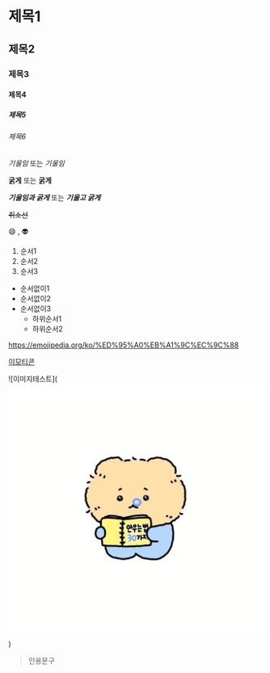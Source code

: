 # 제목1
## 제목2
### 제목3
#### 제목4
##### 제목5
###### 제목6

*기울임* 또는 _기울임_

**굵게** 또는 __굵게__

***기울임과 굵게*** 또는 ___기울고 굵게___

~~취소선~~

:smile: , :alien:

1. 순서1
2. 순서2
3. 순서3

+ 순서없이1
+ 순서없이2
+ 순서없이3
    + 하위순서1
    + 하위순서2

<https://emojipedia.org/ko/%ED%95%A0%EB%A1%9C%EC%9C%88>

[이모티콘](https://emojipedia.org/ko/%ED%95%A0%EB%A1%9C%EC%9C%88)

![이미지테스트](![alt text](image.png))

> 인용문구
